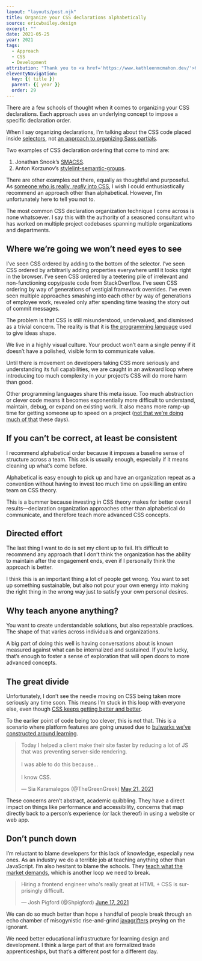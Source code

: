 ```yaml
---
layout: "layouts/post.njk"
title: Organize your CSS declarations alphabetically
source: ericwbailey.design
excerpt: ""
date: 2021-05-25
year: 2021
tags:
  - Approach
  - CSS
  - Development
attribution: "Thank you to <a href='https://www.kathleenmcmahon.dev/'>Kathleen McMahon</a> for the inspiration for this post."
eleventyNavigation:
  key: {{ title }}
  parent: {{ year }}
  order: 29
---
```


There are a few schools of thought when it comes to organizing your CSS declarations. Each approach uses an underlying concept to impose a specific declaration order.

When I say organizing declarations, I’m talking about the CSS code placed inside [selectors](https://developer.mozilla.org/en-US/docs/Web/CSS/CSS_Selectors), not [an approach to organizing Sass partials](https://matthewelsom.com/blog/simple-scss-playbook.html).

Two examples of CSS declaration ordering that come to mind are:


1. Jonathan Snook’s [SMACSS](http://smacss.com/book/formatting#grouping).
2.  Anton Korzunov’s [stylelint-semantic-groups](https://github.com/theKashey/stylelint-semantic-groups).

There are other examples out there, equally as thoughtful and purposeful. As [someone who is really, <em>really</em> into CSS](https://css-tricks.com/authors/), I wish I could enthusiastically recommend an approach other than alphabetical. However, I’m unfortunately here to tell you not to.

The most common CSS declaration organization technique I come across is none whatsoever. I say this with the authority of a seasoned consultant who has worked on multiple project codebases spanning multiple organizations and departments.

## Where we’re going we won’t need eyes to see

I’ve seen CSS ordered by adding to the bottom of the selector. I’ve seen CSS ordered by arbitrarily adding properties everywhere until it looks right in the browser. I’ve seen CSS ordered by a teetering pile of irrelevant and non-functioning copy/paste code from StackOverflow. I’ve seen CSS ordering by way of generations of vestigial framework overrides. I’ve even seen multiple approaches smashing into each other by way of generations of employee work, revealed only after spending time teasing the story out of commit messages.

The problem is that CSS is still misunderstood, undervalued, and dismissed as a trivial concern. The reality is that it is [the programming language](https://css-tricks.com/css-is-a-strongly-typed-language/#css) used to give ideas shape.

We live in a highly visual culture. Your product won’t earn a single penny if it doesn’t have a polished, visible form to communicate value.

Until there is movement on developers taking CSS more seriously and understanding its full capabilities, we are caught in an awkward loop where introducing too much complexity in your project’s CSS will do more harm than good.

Other programming languages share this meta issue. Too much abstraction or clever code means it becomes exponentially more difficult to understand, maintain, debug, or expand on existing work. It also means more ramp-up time for getting someone up to speed on a project ([not that we’re doing much of that](https://twitter.com/piccalilli_/status/1399841868352045073) these days).

## If you can’t be correct, at least be consistent

I recommend alphabetical order because it imposes a baseline sense of structure across a team. This ask is usually enough, especially if it means cleaning up what’s come before.

Alphabetical is easy enough to pick up and have an organization repeat as a convention without having to invest too much time on upskilling an entire team on CSS theory.

This is a bummer because investing in CSS theory makes for better overall results—declaration organization approaches other than alphabetical do communicate, and therefore teach more advanced CSS concepts.

## Directed effort

The last thing I want to do is set my client up to fail. It’s difficult to recommend any approach that I don’t think the organization has the ability to maintain after the engagement ends, even if I personally think the approach is better.

I think this is an important thing a lot of people get wrong. You want to set up something sustainable, but also not pour your own energy into making the right thing in the wrong way just to satisfy your own personal desires.

## Why teach anyone anything?

You want to create understandable solutions, but also repeatable practices. The shape of that varies across individuals and organizations.

A big part of doing this well is having conversations about is known measured against what can be internalized and sustained. If you’re lucky, that’s enough to foster a sense of exploration that will open doors to more advanced concepts.

## The great divide

Unfortunately, I don’t see the needle moving on CSS being taken more seriously any time soon. This means I’m stuck in this loop with everyone else, even though [CSS keeps getting better and better](https://www.smashingmagazine.com/2021/02/things-you-can-do-with-css-today/).

To the earlier point of code being too clever, this is not that. This is a scenario where platform features are going unused due to [bulwarks we’ve constructed around learning](https://adactio.com/notes/18208).

<blockquote class="twitter-tweet"><p lang="en" dir="ltr">Today I helped a client make their site faster by reducing a lot of JS that was preventing server-side rendering. <br><br>I was able to do this because...<br><br>I know CSS.</p>&mdash; Sia Karamalegos (@TheGreenGreek) <a href="https://twitter.com/TheGreenGreek/status/1395794309576806407?ref_src=twsrc%5Etfw">May 21, 2021</a></blockquote> <script async src="https://platform.twitter.com/widgets.js" charset="utf-8"></script>

These concerns aren’t abstract, academic quibbling. They have a direct impact on things like performance and accessibility, concerns that map directly back to a person’s experience (or lack thereof) in using a website or web app.

## Don’t punch down

I’m reluctant to blame developers for this lack of knowledge, especially new ones. As an industry we do a terrible job at teaching anything other than JavaScript. I’m also hesitant to blame the schools. They [teach what the market demands](https://ericwbailey.design/writing/fighting-uphill#what-if-we%E2%80%99re-losing%3F), which is another loop we need to break.

<blockquote class="twitter-tweet"><p lang="en" dir="ltr">Hiring a frontend engineer who&#39;s really great at HTML + CSS is surprisingly difficult.</p>&mdash; Josh Pigford (@Shpigford) <a href="https://twitter.com/Shpigford/status/1405626129180987394?ref_src=twsrc%5Etfw">June 17, 2021</a></blockquote> <script async src="https://platform.twitter.com/widgets.js" charset="utf-8"></script>

We can do so much better than hope a handful of people break through an echo chamber of misogynistic rise-and-grind [javagrifters](https://twitter.com/javagrifter) preying on the ignorant.

We need better educational infrastructure for learning design and development. I think a large part of that are formalized trade apprenticeships, but that’s a different post for a different day.
